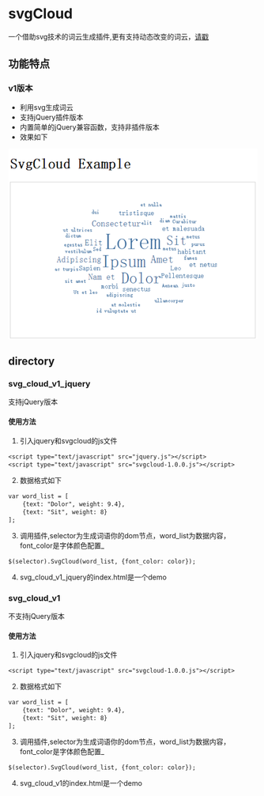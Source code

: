 # svgCloud
一个借助svg技术的词云生成插件,更有支持动态改变的词云，[请戳](http://ysyszrj.info/SvgCloud/)

## 功能特点
### v1版本
- 利用svg生成词云
- 支持jQuery插件版本
- 内置简单的jQuery兼容函数，支持非插件版本
- 效果如下

![svgcloud.1.x.js](image/SvgCloud1.png)

## directory
### svg_cloud_v1_jquery
支持jQuery版本
#### 使用方法
1. 引入jquery和svgcloud的js文件
```
<script type="text/javascript" src="jquery.js"></script>
<script type="text/javascript" src="svgcloud-1.0.0.js"></script>
```
2. 数据格式如下
```
var word_list = [
    {text: "Dolor", weight: 9.4},
    {text: "Sit", weight: 8}
];
```
3. 调用插件,selector为生成词语你的dom节点，word_list为数据内容，font_color是字体颜色配置_
```
$(selector).SvgCloud(word_list, {font_color: color});
```
4. svg_cloud_v1_jquery的index.html是一个demo

### svg_cloud_v1
不支持jQuery版本
#### 使用方法
1. 引入jquery和svgcloud的js文件
```
<script type="text/javascript" src="svgcloud-1.0.0.js"></script>
```
2. 数据格式如下
```
var word_list = [
    {text: "Dolor", weight: 9.4},
    {text: "Sit", weight: 8}
];
```
3. 调用插件,selector为生成词语你的dom节点，word_list为数据内容，font_color是字体颜色配置_
```
$(selector).SvgCloud(word_list, {font_color: color});
```
4. svg_cloud_v1的index.html是一个demo
